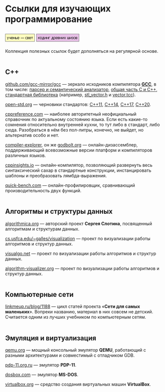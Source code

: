 # Ссылки для изучающих программирование

[![image](../../../data/tags/education/tag_education.png)](../../../data/tags/education)
[![image](../../../data/tags/cpp/tag_cpp.png)](../../../data/tags/cpp)
-----

Коллекция полезных ссылок будет дополняться на регулярной основе.
<br><br>

## C++

[github.com/gcc-mirror/gcc](https://github.com/gcc-mirror/gcc) — зеркало исходников компилятора [**GCC**](https://gcc.gnu.org/), в том числе: [парсер и семантический анализатор](https://github.com/gcc-mirror/gcc/tree/master/gcc/cp), [общая часть C и C++](https://github.com/gcc-mirror/gcc/tree/master/gcc/c-family), [стандартная библиотека](https://github.com/gcc-mirror/gcc/tree/master/libstdc++-v3) (например, [stl_vector.h](https://github.com/gcc-mirror/gcc/blob/master/libstdc++-v3/include/bits/stl_vector.h) и [vector.tcc](https://github.com/gcc-mirror/gcc/blob/master/libstdc++-v3/include/bits/vector.tcc)).

[open-std.org](https://open-std.org/) — черновики стандартов: [C++11](https://www.open-std.org/jtc1/sc22/wg21/docs/papers/2012/n3337.pdf), [C++14](https://www.open-std.org/jtc1/sc22/wg21/docs/papers/2014/n4296.pdf), [C++17](https://www.open-std.org/jtc1/sc22/wg21/docs/papers/2017/n4659.pdf), [C++20](https://www.open-std.org/jtc1/sc22/wg21/docs/papers/2020/n4861.pdf).

[cppreference.com](https://en.cppreference.com/w/) — наиболее авторитетный неофициальный справочник по актуальному состоянию языка. Если есть какие-то сомнения относительно внутренней кухни, то тут либо в стандарт, либо сюда. Разобраться в нём без пол-литры, конечно, не выйдет, но альтернатив особо и нет.

[compiler-explorer](https://compiler-explorer.com/), он же [godbolt.org](https://godbolt.org/) — онлайн-дизассемблер, поддерживающий всевозможные версии платформ и компиляторов различных языков.

[cppinsights.io](https://cppinsights.io/) — онлайн-компилятор, позволяющий развернуть весь синтаксический сахар в стандартные конструкции, инстанцировать шаблоны и преобразовать лямбда-выражения.

[quick-bench.com](https://quick-bench.com/) — онлайн-профилировщик, сравнивающий производительность двух функций.
<br><br>

## Алгоритмы и структуры данных

[algorithmica.org](https://ru.algorithmica.org/) — авторский проект **Сергея Слотина**, посвященный алгоритмам и структурам данных.

[cs.usfca.edu/~galles/visualization](https://www.cs.usfca.edu/~galles/visualization/) — проект по визуализации работы алгоритмов и структур данных.

[visualgo.net](https://visualgo.net/en) — проект по визуализации работы алгоритмов и структур данных.

[algorithm-visualizer.org](https://algorithm-visualizer.org/) — проект по визуализации работы алгоритмов и структур данных.
<br><br>

## Компьютерные сети

[linkmeup.ru/blog/1188](https://linkmeup.ru/blog/1188/) — цикл статей проекта «**Сети для самых маленьких**». Вопреки названию, материал в них совсем не детский. Считается одним из лучших учебником по компьютерным сетям.
<br><br>

## Эмуляция и виртуализация

[qemu.org](https://www.qemu.org/) — мощный консольный эмулятор **QEMU**, работающий с разными архитектурами и совместимый с отладчиком GDB.

[pdp-11.org.ru](https://pdp-11.org.ru/) — эмулятор **PDP-11**.

[dosbox.com](https://www.dosbox.com/) — эмулятор **MS-DOS**.

[virtualbox.org](https://www.virtualbox.org/) —  средство создания виртуальных машин **VirtualBox**.
